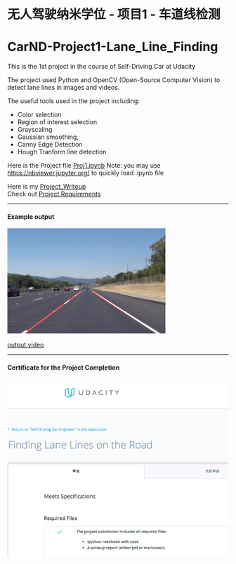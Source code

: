 # 无人驾驶纳米学位 - 项目1 - 车道线检测
# CarND-Project1-Lane_Line_Finding

[//]: # (Image References)
[image1.1]: ./examples/example.gif
[image2]: ./Pass-certificate.png

This is the 1st project in the course of Self-Driving Car at Udacity

The project used Python and OpenCV (Open-Source Computer Vision) to detect lane lines in images and videos. 

The useful tools used in the project including:
 - Color selection 
 - Region of interest selection
 - Grayscaling
 - Gaussian smoothing, 
 - Canny Edge Detection 
 - Hough Tranform line detection
 
 Here is the Project file [Proj1.ipynb](./Proj1.ipynb)
 Note:  you may use https://nbviewer.jupyter.org/ to quickly load .ipynb file
 
 Here is my [Project_Writeup](./Project_Writeup.md)  
 Check out  [Project Requirements](./Project_README.md)
 
---
#### Example output 

![alt text][image1.1]

[output video](./)

---
#### Certificate for the Project Completion
![alt text][image2]
